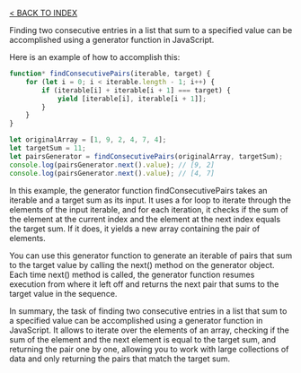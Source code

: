 [< BACK TO INDEX](README.md)

Finding two consecutive entries in a list that sum to a specified value can be accomplished using a generator function in JavaScript.

Here is an example of how to accomplish this:
```javascript
function* findConsecutivePairs(iterable, target) {
    for (let i = 0; i < iterable.length - 1; i++) {
        if (iterable[i] + iterable[i + 1] === target) {
            yield [iterable[i], iterable[i + 1]];
        }
    }
}

let originalArray = [1, 9, 2, 4, 7, 4];
let targetSum = 11;
let pairsGenerator = findConsecutivePairs(originalArray, targetSum);
console.log(pairsGenerator.next().value); // [9, 2]
console.log(pairsGenerator.next().value); // [4, 7]
```
In this example, the generator function findConsecutivePairs takes an iterable and a target sum as its input. It uses a for loop to iterate through the elements of the input iterable, and for each iteration, it checks if the sum of the element at the current index and the element at the next index equals the target sum. If it does, it yields a new array containing the pair of elements.

You can use this generator function to generate an iterable of pairs that sum to the target value by calling the next() method on the generator object. Each time next() method is called, the generator function resumes execution from where it left off and returns the next pair that sums to the target value in the sequence.

In summary, the task of finding two consecutive entries in a list that sum to a specified value can be accomplished using a generator function in JavaScript. It allows to iterate over the elements of an array, checking if the sum of the element and the next element is equal to the target sum, and returning the pair one by one, allowing you to work with large collections of data and only returning the pairs that match the target sum.